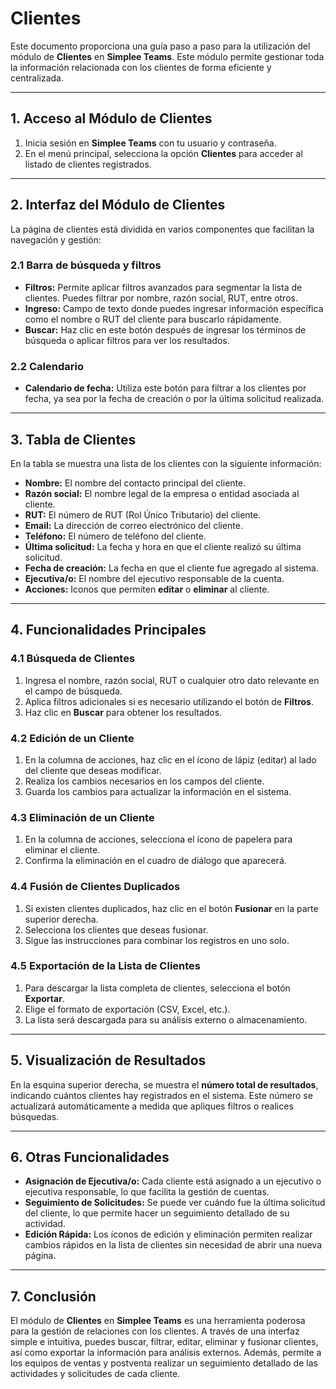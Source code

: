 # Clientes

Este documento proporciona una guía paso a paso para la utilización del módulo de **Clientes** en **Simplee Teams**. Este módulo permite gestionar toda la información relacionada con los clientes de forma eficiente y centralizada.

---

## 1. Acceso al Módulo de Clientes

1. Inicia sesión en **Simplee Teams** con tu usuario y contraseña.
2. En el menú principal, selecciona la opción **Clientes** para acceder al listado de clientes registrados.

---

## 2. Interfaz del Módulo de Clientes

La página de clientes está dividida en varios componentes que facilitan la navegación y gestión:

### 2.1 Barra de búsqueda y filtros

- **Filtros:** Permite aplicar filtros avanzados para segmentar la lista de clientes. Puedes filtrar por nombre, razón social, RUT, entre otros.
- **Ingreso:** Campo de texto donde puedes ingresar información específica como el nombre o RUT del cliente para buscarlo rápidamente.
- **Buscar:** Haz clic en este botón después de ingresar los términos de búsqueda o aplicar filtros para ver los resultados.

### 2.2 Calendario

- **Calendario de fecha:** Utiliza este botón para filtrar a los clientes por fecha, ya sea por la fecha de creación o por la última solicitud realizada.

---

## 3. Tabla de Clientes

En la tabla se muestra una lista de los clientes con la siguiente información:

- **Nombre:** El nombre del contacto principal del cliente.
- **Razón social:** El nombre legal de la empresa o entidad asociada al cliente.
- **RUT:** El número de RUT (Rol Único Tributario) del cliente.
- **Email:** La dirección de correo electrónico del cliente.
- **Teléfono:** El número de teléfono del cliente.
- **Última solicitud:** La fecha y hora en que el cliente realizó su última solicitud.
- **Fecha de creación:** La fecha en que el cliente fue agregado al sistema.
- **Ejecutiva/o:** El nombre del ejecutivo responsable de la cuenta.
- **Acciones:** Iconos que permiten **editar** o **eliminar** al cliente.

---

## 4. Funcionalidades Principales

### 4.1 Búsqueda de Clientes

1. Ingresa el nombre, razón social, RUT o cualquier otro dato relevante en el campo de búsqueda.
2. Aplica filtros adicionales si es necesario utilizando el botón de **Filtros**.
3. Haz clic en **Buscar** para obtener los resultados.

### 4.2 Edición de un Cliente

1. En la columna de acciones, haz clic en el ícono de lápiz (editar) al lado del cliente que deseas modificar.
2. Realiza los cambios necesarios en los campos del cliente.
3. Guarda los cambios para actualizar la información en el sistema.

### 4.3 Eliminación de un Cliente

1. En la columna de acciones, selecciona el ícono de papelera para eliminar el cliente.
2. Confirma la eliminación en el cuadro de diálogo que aparecerá.

### 4.4 Fusión de Clientes Duplicados

1. Si existen clientes duplicados, haz clic en el botón **Fusionar** en la parte superior derecha.
2. Selecciona los clientes que deseas fusionar.
3. Sigue las instrucciones para combinar los registros en uno solo.

### 4.5 Exportación de la Lista de Clientes

1. Para descargar la lista completa de clientes, selecciona el botón **Exportar**.
2. Elige el formato de exportación (CSV, Excel, etc.).
3. La lista será descargada para su análisis externo o almacenamiento.

---

## 5. Visualización de Resultados

En la esquina superior derecha, se muestra el **número total de resultados**, indicando cuántos clientes hay registrados en el sistema. Este número se actualizará automáticamente a medida que apliques filtros o realices búsquedas.

---

## 6. Otras Funcionalidades

- **Asignación de Ejecutiva/o:** Cada cliente está asignado a un ejecutivo o ejecutiva responsable, lo que facilita la gestión de cuentas.
- **Seguimiento de Solicitudes:** Se puede ver cuándo fue la última solicitud del cliente, lo que permite hacer un seguimiento detallado de su actividad.
- **Edición Rápida:** Los íconos de edición y eliminación permiten realizar cambios rápidos en la lista de clientes sin necesidad de abrir una nueva página.

---

## 7. Conclusión

El módulo de **Clientes** en **Simplee Teams** es una herramienta poderosa para la gestión de relaciones con los clientes. A través de una interfaz simple e intuitiva, puedes buscar, filtrar, editar, eliminar y fusionar clientes, así como exportar la información para análisis externos. Además, permite a los equipos de ventas y postventa realizar un seguimiento detallado de las actividades y solicitudes de cada cliente.

